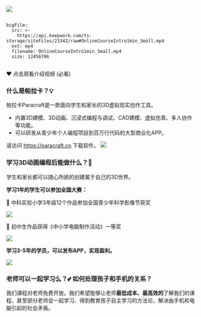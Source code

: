 ![](https://api.keepwork.com/ts-storage/siteFiles/23652/raw#1666258024718image.png)
 
```@BigFile

bigFile:
  src: >-
    https://api.keepwork.com/ts-storage/siteFiles/23342/raw#OnlineCourseIntro1min_Small.mp4
  ext: mp4
  filename: OnlineCourseIntro1min_Small.mp4
  size: 12456706
          
```

:heart: 点击观看介绍视频 (必看)

### 什么是帕拉卡？:bulb: 
帕拉卡Paracraft是一款面向学生和家长的3D虚拟现实创作工具。
- 内置3D建模、3D动画、沉浸式编程与调试、CAD建模、虚拟仿真、多人协作等功能。
- 可以研发从青少年个人编程项目到百万行代码的大型商业化APP。

请访问 https://paracraft.cn 下载软件。
![](https://api.keepwork.com/ts-storage/siteFiles/23651/raw#1666257802406image.png)


### 学习3D动画编程后能做什么？:gift:
学生和家长都可以随心所欲的创建属于自己的3D世界。

**学习1年的学生可以参加全国大赛：**

:tada: 中科实验小学3年级12个作品参加全国青少年科学影像节获奖

![](https://api.keepwork.com/ts-storage/siteFiles/23655/raw#1666261174168image.png) 

:tada: 初中生作品获得《中小学电脑制作活动》一等奖

![](https://api.keepwork.com/ts-storage/siteFiles/23656/raw#1666261235370image.png)

**学习3-5年的学员，可以发布APP，实现盈利。**

![](https://api.keepwork.com/ts-storage/siteFiles/23653/raw#1666258885639image.png)


### 老师可以一起学习么？:two_hearts: 如何处理孩子和手机的关系？

我们课程对老师免费开放。我们希望能够让老师**最低成本、最高效的**了解我们的课程、甚至部分老师会一起学习、得到教育孩子自主学习的方法论，解决由手机和电脑引起的社会矛盾。


